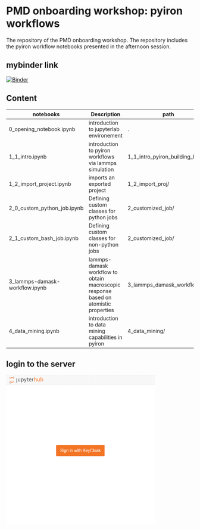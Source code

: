 # PMD onboarding workshop: pyiron workflows
The repository of the PMD onboarding workshop. The repository includes the pyiron workflow notebooks presented in the afternoon session.  

## mybinder link  
[![Binder](https://mybinder.org/badge_logo.svg)](https://mybinder.org/v2/gh/materialdigital/PMD-workflow-workshop/master)

## Content

| notebooks | Description | path|
|-----|------------|------------|
| 0_opening_notebook.ipynb | introduction to jupyterlab environement | . |
| 1_1_intro.ipynb | introduction to pyiron workflows via lammps simulation| 1_1_intro_pyiron_building_blocks | 
| 1_2_import_project.ipynb | imports an exported project | 1_2_import_proj/ |
| 2_0_custom_python_job.ipynb | Defining custom classes for python jobs | 2_customized_job/ |
| 2_1_custom_bash_job.ipynb | Defining custom classes for non-python jobs | 2_customized_job/ |
| 3_lammps-damask-workflow.ipynb | lammps-damask workflow to obtain macroscopic response based on atomistic properties | 3_lammps_damask_workflow/ | 
| 4_data_mining.ipynb | introduction to data mining capabilities in pyiron | 4_data_mining/ |  
## login to the server  
<img src="login.gif" align="center" width="400" height="400" />
